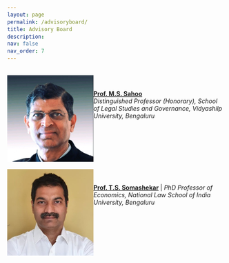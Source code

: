 ```yaml
---
layout: page
permalink: /advisoryboard/
title: Advisory Board 
description:
nav: false
nav_order: 7
---
```

\
[<img align="left" src="/assets/img/prof_ms_sahoo.jpeg" alt="Prof. M. S. Sahoo" width="200"/>](https://sahooregulatorychambers.in/)
\
\
 [__Prof. M.S. Sahoo__](https://vidyashilp.edu.in/sahoo/) 
\
 _Distinguished Professor (Honorary), School of Legal Studies and Governance, Vidyashilp University, Bengaluru_
<br clear="left"/>
\
[<img align="left" src="/assets/img/prof_somashekar.jpg" alt="Prof. T. S. Somashekar" width="200"/>](https://www.nls.ac.in/faculty/t-s-somashekar/) 
\
\
[__Prof. T.S. Somashekar__](https://www.nls.ac.in/faculty/t-s-somashekar/) | _PhD Professor of Economics, National Law School of India University, Bengaluru_
<br clear="left"/>
